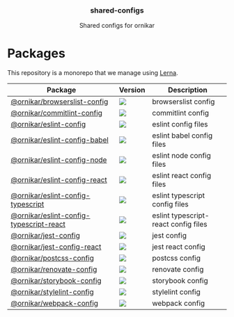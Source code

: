 <h3 align="center">
  shared-configs
</h3>

<p align="center">
  Shared configs for ornikar
</p>

<h1>Packages</h1>

This repository is a monorepo that we manage using [Lerna](https://github.com/lerna/lerna).

| Package | Version | Description |
|---------|---------|-------------|
| [@ornikar/browserslist-config](/@ornikar/browserslist-config) | <a href="https://npmjs.org/package/@ornikar/browserslist-config"><img src="https://img.shields.io/npm/v/@ornikar/browserslist-config.svg?style=flat-square"></a> | browserslist config
| [@ornikar/commitlint-config](/@ornikar/commitlint-config) | <a href="https://npmjs.org/package/@ornikar/commitlint-config"><img src="https://img.shields.io/npm/v/@ornikar/commitlint-config.svg?style=flat-square"></a> | commitlint config
| [@ornikar/eslint-config](/@ornikar/eslint-config) | <a href="https://npmjs.org/package/@ornikar/eslint-config"><img src="https://img.shields.io/npm/v/@ornikar/eslint-config.svg?style=flat-square"></a> | eslint config files
| [@ornikar/eslint-config-babel](/@ornikar/eslint-config-babel) | <a href="https://npmjs.org/package/@ornikar/eslint-config-babel"><img src="https://img.shields.io/npm/v/@ornikar/eslint-config-babel.svg?style=flat-square"></a> | eslint babel config files
| [@ornikar/eslint-config-node](/@ornikar/eslint-config-node) | <a href="https://npmjs.org/package/@ornikar/eslint-config-node"><img src="https://img.shields.io/npm/v/@ornikar/eslint-config-node.svg?style=flat-square"></a> | eslint node config files
| [@ornikar/eslint-config-react](/@ornikar/eslint-config-react) | <a href="https://npmjs.org/package/@ornikar/eslint-config-react"><img src="https://img.shields.io/npm/v/@ornikar/eslint-config-react.svg?style=flat-square"></a> | eslint react config files
| [@ornikar/eslint-config-typescript](/@ornikar/eslint-config-typescript) | <a href="https://npmjs.org/package/@ornikar/eslint-config-typescript"><img src="https://img.shields.io/npm/v/@ornikar/eslint-config-typescript.svg?style=flat-square"></a> | eslint typescript config files
| [@ornikar/eslint-config-typescript-react](/@ornikar/eslint-config-typescript-react) | <a href="https://npmjs.org/package/@ornikar/eslint-config-typescript-react"><img src="https://img.shields.io/npm/v/@ornikar/eslint-config-typescript-react.svg?style=flat-square"></a> | eslint typescript-react config files
| [@ornikar/jest-config](/@ornikar/jest-config) | <a href="https://npmjs.org/package/@ornikar/jest-config"><img src="https://img.shields.io/npm/v/@ornikar/jest-config.svg?style=flat-square"></a> | jest config
| [@ornikar/jest-config-react](/@ornikar/jest-config-react) | <a href="https://npmjs.org/package/@ornikar/jest-config-react"><img src="https://img.shields.io/npm/v/@ornikar/jest-config-react.svg?style=flat-square"></a> | jest react config
| [@ornikar/postcss-config](/@ornikar/postcss-config) | <a href="https://npmjs.org/package/@ornikar/postcss-config"><img src="https://img.shields.io/npm/v/@ornikar/postcss-config.svg?style=flat-square"></a> | postcss config
| [@ornikar/renovate-config](/@ornikar/renovate-config) | <a href="https://npmjs.org/package/@ornikar/renovate-config"><img src="https://img.shields.io/npm/v/@ornikar/renovate-config.svg?style=flat-square"></a> | renovate config
| [@ornikar/storybook-config](/@ornikar/storybook-config) | <a href="https://npmjs.org/package/@ornikar/storybook-config"><img src="https://img.shields.io/npm/v/@ornikar/storybook-config.svg?style=flat-square"></a> | storybook config
| [@ornikar/stylelint-config](/@ornikar/stylelint-config) | <a href="https://npmjs.org/package/@ornikar/stylelint-config"><img src="https://img.shields.io/npm/v/@ornikar/stylelint-config.svg?style=flat-square"></a> | stylelint config
| [@ornikar/webpack-config](/@ornikar/webpack-config) | <a href="https://npmjs.org/package/@ornikar/webpack-config"><img src="https://img.shields.io/npm/v/@ornikar/webpack-config.svg?style=flat-square"></a> | webpack config
